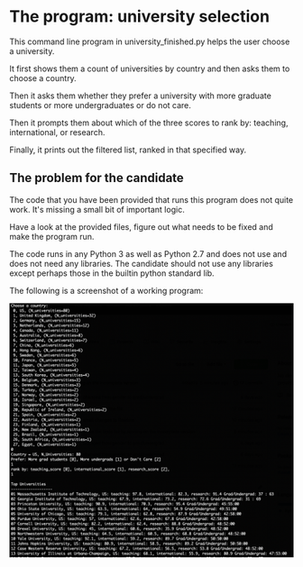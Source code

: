 # The program: university selection

This command line program in university_finished.py helps the user choose
a university.

It first shows them a count of universities by country 
and then asks them to choose a country.

Then it asks them whether they prefer a university with more
graduate students or more undergraduates or do not care.

Then it prompts them about which of the three scores to rank by:
teaching, international, or research.

Finally, it prints out the filtered list, ranked in that specified way.

The problem for the candidate
--------------------------------
The code that you have been provided that runs this program does not quite work.
It's missing a small bit of important logic.

Have a look at the provided files, figure out what needs to be fixed and make 
the program run.

The code runs in any Python 3 as well as Python 2.7 and does not use and 
does not need any libraries. The candidate should not use any libraries 
except perhaps those in the builtin python standard lib.

The following is a screenshot of a working program:

![Screenshot](./screenshot.png)
